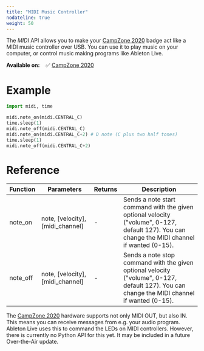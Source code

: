```yaml
---
title: "MIDI Music Controller"
nodateline: true
weight: 50
---
```



The *MIDI* API allows you to make your [CampZone 2020](/docs/badges/campzone-2020/) badge act like a MIDI music controller over USB. You can use it to play music on your computer, or control music making programs like Ableton Live.

**Available on:** &nbsp;&nbsp; ✅ [CampZone 2020](/docs/badges/campzone-2020/)


# Example

```python
import midi, time

midi.note_on(midi.CENTRAL_C)
time.sleep(1)
midi.note_off(midi.CENTRAL_C)
midi.note_on(midi.CENTRAL_C+2) # D note (C plus two half tones)
time.sleep(1)
midi.note_off(midi.CENTRAL_C+2)
```

# Reference

| Function            | Parameters                 | Returns | Description                                                                      |
| ------------------ | -------------------------- | ------- | -------------------------------------------------------------------------------- |
| note_on | note, [velocity], [midi_channel]          | - | Sends a note start command with the given optional velocity ("volume", 0-127, default 127). You can change the MIDI channel if wanted (0-15).                                                    |
| note_off | note, [velocity], [midi_channel]          | - | Sends a note stop command with the given optional velocity ("volume", 0-127, default 127). You can change the MIDI channel if wanted (0-15).                                                    |


The [CampZone 2020](/docs/badges/campzone-2020/) hardware supports not only MIDI OUT, but also IN. This means you can receive messages from e.g. your audio program. Ableton Live uses this to command the LEDs on MIDI controllers. However, there is currently no Python API for this yet. It may be included in a future Over-the-Air update.
